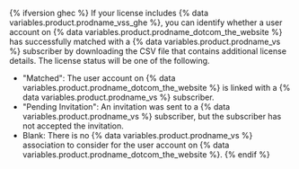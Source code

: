 {% ifversion ghec %}
If your license includes {% data variables.product.prodname_vss_ghe %}, you can identify whether a user account on {% data variables.product.prodname_dotcom_the_website %} has successfully matched with a {% data variables.product.prodname_vs %} subscriber by downloading the CSV file that contains additional license details. The license status will be one of the following.
- "Matched": The user account on {% data variables.product.prodname_dotcom_the_website %} is linked with a {% data variables.product.prodname_vs %} subscriber.
- "Pending Invitation": An invitation was sent to a {% data variables.product.prodname_vs %} subscriber, but the subscriber has not accepted the invitation.
- Blank: There is no {% data variables.product.prodname_vs %} association to consider for the user account on {% data variables.product.prodname_dotcom_the_website %}.
{% endif %}
